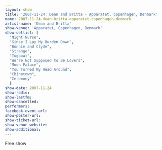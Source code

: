 ```yaml
---
layout: show
title: '2007-11-24: Dean and Britta - Apparatet, Copenhagen, Denmark'
name: 2007-11-24-dean-britta-apparatet-copenhagen-denmark
artist-name: 'Dean and Britta'
show-venue: 'Apparatet, Copenhagen, Denmark'
show-setlist: [
  "Night Nurse",
  "Since I Lay My Burden Down",
  "Bonnie and Clyde",
  "Strange",
  "Tugboat",
  "We're Not Supposed to Be Lovers",
  "Moon Palace",
  "You Turned My Head Around",
  "Chinatown",
  "Ceremony"
  ]
show-date: 2007-11-24
show-radio: 
show-lastfm: 
show-cancelled: 
performers: 
facebook-event-url: 
show-poster-url: 
show-ticket-url: 
show-venue-website: 
show-additional: 
---
```


Free show
